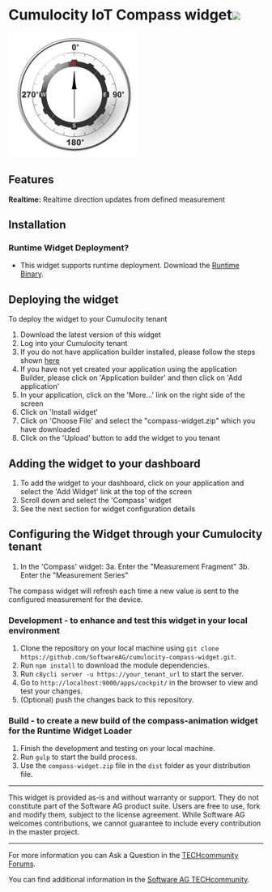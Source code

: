 ﻿# Cumulocity IoT Compass widget[<img width="35" src="https://user-images.githubusercontent.com/67993842/97668428-f360cc80-1aa7-11eb-8801-da578bda4334.png"/>](https://github.com/SoftwareAG/cumulocity-compass-widget/releases/download/1.0.0/compass-widget.zip)

![Compasswidget](compass-widget.png)

## Features
**Realtime:** Realtime direction updates from defined measurement


## Installation

### Runtime Widget Deployment?

* This widget supports runtime deployment. Download the [Runtime Binary](https://github.com/SoftwareAG/cumulocity-compass-widget/releases/download/1.0.0/compass-widget.zip).


## Deploying the widget
To deploy the widget to your Cumulocity tenant

1. Download the latest version of this widget
2. Log into your Cumulocity tenant
3. If you do not have application builder installed, please follow the steps shown [here](https://github.com/SoftwareAG/cumulocity-app-builder)
4. If you have not yet created your application using the application Builder, please click on 'Application builder' and then click on 'Add application'
6. In your application, click on the 'More...' link on the right side of the screen
7. Click on 'Install widget'
8. Click on 'Choose File' and select the "compass-widget.zip" which you have downloaded
9.   Click on the 'Upload' button to add the widget to you tenant

## Adding the widget to your dashboard
1. To add the widget to your dashboard, click on your application and select the 'Add Widget' link at the top of the screen
2. Scroll down and select the 'Compass' widget
3. See the next section for widget configuration details
 

## Configuring the Widget through your Cumulocity tenant
1. In the 'Compass' widget:
    3a. Enter the "Measurement Fragment"
    3b. Enter the "Measurement Series"

The compass widget will refresh each time a new value is sent to the configured measurement for the device.

### Development - to enhance and test this widget in your local environment
1. Clone the repository on your local machine using `git clone https://github.com/SoftwareAG/cumulocity-compass-widget.git`.
2. Run `npm install` to download the module dependencies.
3. Run `c8ycli server -u https://your_tenant_url` to start the server.
4. Go to `http://localhost:9000/apps/cockpit/` in the browser to view and test your changes.
5. (Optional) push the changes back to this repository.

### Build - to create a new build of the compass-animation widget for the Runtime Widget Loader
1. Finish the development and testing on your local machine.
2. Run `gulp` to start the build process.
3. Use the `compass-widget.zip` file in the `dist` folder as your distribution file.

------------------------------

This widget is provided as-is and without warranty or support. They do not constitute part of the Software AG product suite. Users are free to use, fork and modify them, subject to the license agreement. While Software AG welcomes contributions, we cannot guarantee to include every contribution in the master project.
_____________________
For more information you can Ask a Question in the [TECHcommunity Forums](http://tech.forums.softwareag.com/techjforum/forums/list.page?product=cumulocity).

You can find additional information in the [Software AG TECHcommunity](http://techcommunity.softwareag.com/home/-/product/name/cumulocity).


